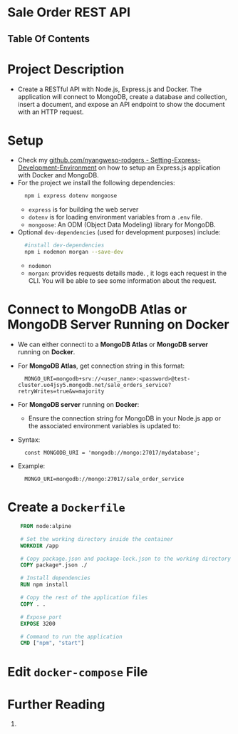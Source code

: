 # Sale Order REST API

## Table Of Contents

# Project Description

- Create a RESTful API with Node.js, Express.js and Docker. The application will connect to MongoDB, create a database and collection, insert a document, and expose an API endpoint to show the document with an HTTP request.

# Setup

- Check my [github.com/nyangweso-rodgers - Setting-Express-Development-Environment](https://github.com/nyangweso-rodgers/Programming-with-JavaScript/blob/main/03-JavaScript-Frameworks/02-Express.js/01-Setting-Express-Development-Environment/Readme.md) on how to setup an Express.js application with Docker and MongoDB.
- For the project we install the following dependencies:
  ```sh
    npm i express dotenv mongoose
  ```
  - `express` is for building the web server
  - `dotenv` is for loading environment variables from a `.env` file.
  - `mongoose`: An ODM (Object Data Modeling) library for MongoDB.
- Optional `dev-dependencies` (used for development purposes) include:
  ```sh
    #install dev-dependencies
    npm i nodemon morgan --save-dev
  ```
  - `nodemon`
  - `morgan`: provides requests details made. , it logs each request in the CLI. You will be able to see some information about the request.

# Connect to MongoDB Atlas or MongoDB Server Running on Docker

- We can either connecti to a **MongoDB Atlas** or **MongoDB server** running on **Docker**.
- For **MongoDB Atlas**, get connection string in this format:

  ```env
    MONGO_URI=mongodb+srv://<user_name>:<password>@test-cluster.uo4jsy5.mongodb.net/sale_orders_service?retryWrites=true&w=majority
  ```

- For **MongoDB server** running on **Docker**:
  - Ensure the connection string for MongoDB in your Node.js app or the associated environment variables is updated to:
- Syntax:
  ```env
    const MONGODB_URI = 'mongodb://mongo:27017/mydatabase';
  ```
- Example:
  ```env
    MONGO_URI=mongodb://mongo:27017/sale_order_service
  ```

# Create a `Dockerfile`

```Dockerfile
    FROM node:alpine

    # Set the working directory inside the container
    WORKDIR /app

    # Copy package.json and package-lock.json to the working directory
    COPY package*.json ./

    # Install dependencies
    RUN npm install

    # Copy the rest of the application files
    COPY . .

    # Expose port
    EXPOSE 3200

    # Command to run the application
    CMD ["npm", "start"]
```

# Edit `docker-compose` File

# Further Reading
1.